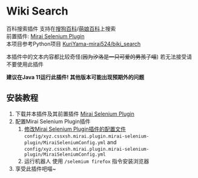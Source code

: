 # Wiki Search

百科搜索插件 支持在[搜狗百科](https://baike.sogou.com/)/[萌娘百科](https://zh.moegirl.org.cn)上搜索<br>
前置插件: [Mirai Selenium Plugin](https://github.com/cssxsh/mirai-selenium-plugin)<br>
本项目参考Python项目 [KuriYama-mirai524/biki_search](https://github.com/KuriYama-mirai524/bike_search)

本插件中的文本内容都比较奇怪(~~因为汐洛是一只可爱的男孩子喵~~) 若无法接受请不要使用此插件

**建议在Java 11运行此插件! 其他版本可能出现预期外的问题**

## 安装教程

1. 下载并本插件及其前置插件 [Mirai Selenium Plugin](https://github.com/cssxsh/mirai-selenium-plugin)
2. 配置Mirai Selenium Plugin插件
    1. [修改Mirai Selenium Plugin插件的配置文件](https://github.com/cssxsh/mirai-selenium-plugin#%E9%85%8D%E7%BD%AE) `config/xyz.cssxsh.mirai.plugin.mirai-selenium-plugin/MiraiSeleniumConfig.yml`
       and `config/xyz.cssxsh.mirai.plugin.mirai-selenium-plugin/MiraiSeleniumConfig.yml`
    2. 运行机器人 使用 `/selemium firefox` 指令安装浏览器
3. 享受此插件吧喵~